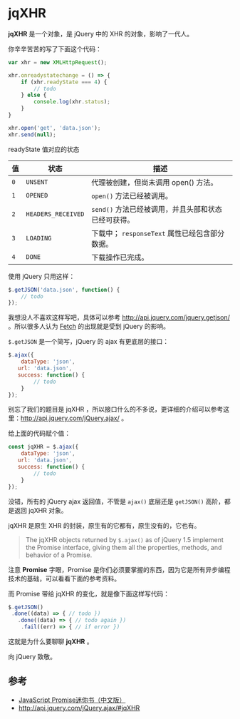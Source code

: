 # jqXHR

**jqXHR** 是一个对象，是 jQuery 中的 XHR 的对象，影响了一代人。

你辛辛苦苦的写了下面这个代码：

```js
var xhr = new XMLHttpRequest();

xhr.onreadystatechange = () => {
    if (xhr.readyState === 4) {
        // todo
    } else {
        console.log(xhr.status);
    }
}

xhr.open('get', 'data.json');
xhr.send(null);
```

readyState 值对应的状态

| 值   | 状态               | 描述                                                |
| ---- | ------------------ | --------------------------------------------------- |
| `0`  | `UNSENT`           | 代理被创建，但尚未调用 open() 方法。                |
| `1`  | `OPENED`           | `open()` 方法已经被调用。                           |
| `2`  | `HEADERS_RECEIVED` | `send()` 方法已经被调用，并且头部和状态已经可获得。 |
| `3`  | `LOADING`          | 下载中； `responseText` 属性已经包含部分数据。      |
| `4`  | `DONE`             | 下载操作已完成。                                    |

使用 jQuery 只用这样：

```js
$.getJSON('data.json', function() {
    // todo
});
```

我想没人不喜欢这样写吧，具体可以参考 <http://api.jquery.com/jquery.getjson/> 。所以很多人认为 [Fetch](https://developer.mozilla.org/zh-CN/docs/Web/API/Fetch_API) 的出现就是受到 jQuery 的影响。

`$.getJSON` 是一个简写，jQuery 的 ajax 有更底层的接口：

```js
$.ajax({
    dataType: 'json',
   url: 'data.json',
   success: function() {
        // todo
    }
});
```

别忘了我们的题目是 jqXHR ，所以接口什么的不多说，更详细的介绍可以参考这里：<http://api.jquery.com/jQuery.ajax/> 。

给上面的代码赋个值：

```js
const jqXHR = $.ajax({
    dataType: 'json',
   url: 'data.json',
   success: function() {
        // todo
    }
});
```

没错，所有的 jQuery ajax 返回值，不管是 `ajax()` 底层还是 `getJSON()` 高阶，都是返回 jqXHR 对象。

jqXHR 是原生 XHR 的封装，原生有的它都有，原生没有的，它也有。

> The jqXHR objects returned by `$.ajax()` as of jQuery 1.5 implement the Promise interface, giving them all the properties, methods, and behavior of a Promise.

注意 **Promise** 字眼，Promise 是你们必须要掌握的东西，因为它是所有异步编程技术的基础，可以看看下面的参考资料。

而 Promise 带给 jqXHR 的变化，就是像下面这样写代码：

```js
$.getJSON()
 .done((data) => { // todo })
   .done((data) => { // todo again })
    .fail((err) => { // if error })
```

这就是为什么要聊聊 **jqXHR** 。

向 jQuery 致敬。

## 参考

- [JavaScript Promise迷你书（中文版）](https://www.gitbook.com/book/wohugb/promise/details)
- <http://api.jquery.com/jQuery.ajax/#jqXHR>